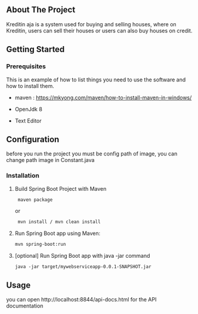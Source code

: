 <!-- ABOUT THE PROJECT -->
## About The Project

Kreditin aja is a system used for buying and selling houses, 
where on Kreditin, users can sell their houses or users can also buy houses on credit.



<!-- GETTING STARTED -->
## Getting Started

### Prerequisites

This is an example of how to list things you need to use the software and how to install them.
* maven : 
  https://mkyong.com/maven/how-to-install-maven-in-windows/

* OpenJdk 8
* Text Editor

## Configuration
before you run the project you must be config path
of image, you can change path image in Constant.java
  
### Installation

1. Build Spring Boot Project with Maven
   ```sh
    maven package
   ```
   or
   
   ```sh
    mvn install / mvn clean install
   ```
2. Run Spring Boot app using Maven: 
   ```sh
   mvn spring-boot:run
   ```
3. [optional] Run Spring Boot app with java -jar command
   ```JS
   java -jar target/mywebserviceapp-0.0.1-SNAPSHOT.jar
   ```

<!-- USAGE EXAMPLES -->
## Usage

you can open http://localhost:8844/api-docs.html for the API documentation 
